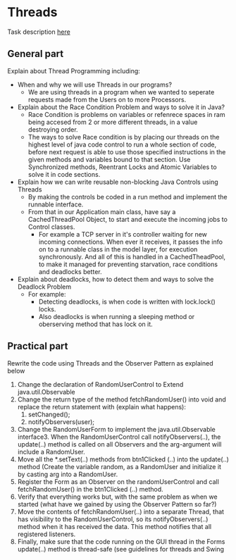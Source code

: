 # Threads

Task description [here](https://github.com/scheldejonas/Exercises/blob/master/EP/Exam-preparation-threads.pdf)

## General part

 Explain about Thread Programming including: 

- When and why we will use Threads in our programs? 
  - We are using threads in a program when we wanted to seperate requests made from the Users on to more Processors.
- Explain about the Race Condition Problem and ways to solve it in Java?
  - Race Condition is problems on variables or refenrece spaces in ram being accesed from 2 or more different threads, in a value destroying order.
  - The ways to solve Race condition is by placing our threads on the highest level of java code control to run a whole section of code, before next request is able to use those specified instructions in the given methods and variables bound to that section. Use Synchronized methods, Reentrant Locks and Atomic Variables to solve it in code sections.
- Explain how we can write reusable non-blocking Java Controls using Threads
  - By making the controls be coded in a run method and implement the runnable interface.
  - From that in our Application main class, have say a CachedThreadPool Object, to start and execute the incoming jobs to Control classes.
    - For example a TCP server in it's controller waiting for new incoming connections. When ever it receives, it passes the info on to a runnable class in the model layer, for execution synchronously. And all of this is handled in a CachedTheadPool, to make it managed for preventing starvation, race conditions and deadlocks better.
- Explain about deadlocks, how to detect them and ways to solve the Deadlock Problem 
  - For example:
    - Detecting deadlocks, is when code is written with lock.lock() locks.
    - Also deadlocks is when running a sleeping method or oberserving method that has lock on it.

## Practical part

Rewrite the code using Threads and the Observer Pattern as explained below

1. Change the declaration of RandomUserControl to Extend java.util.Observable
2. Change the return type of the method fetchRandomUser() into void and replace the return statement with (explain what happens): 
   1. setChanged(); 
   2. notifyObservers(user); 
3. Change the RandomUserForm to implement the java.util.Observable interface3. When the RandomUserControl call notifyObservers(..), the update(..) method is called on all Observers and the arg-argument will include a RandomUser. 
4. Move all the *.setText(..) methods from btn1Clicked (..) into the update(..) method (Create the variable random, as a RandomUser and initialize it by casting arg into a RandomUser. 
5. Register the Form as an Observer on the randomUserControl and call fetchRandomUser() in the btn1Clicked (..) method. 
6. Verify that everything works but, with the same problem as when we started (what have we gained by using the Observer Pattern so far?) 
7. Move the contents of fetchRandomUser(..) into a separate Thread, that has visibility to the RandomUserControl, so its notifyObservers(..) method when it has received the data. This method notifies that all registered listeners. 
8. Finally, make sure that the code running on the GUI thread in the Forms update(..) method is thread-safe (see guidelines for threads and Swing 